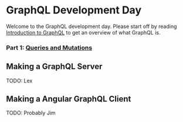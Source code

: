 # GraphQL Development Day

Welcome to the GraphQL development day. Please start off by reading [Introduction to GraphQL](https://graphql.org/learn/)
to get an overview of what GraphQL is.

### Part 1: [Queries and Mutations](queries_and_mutations.md)



## Making a GraphQL Server ##

TODO: Lex

## Making a Angular GraphQL Client ##

TODO: Probably Jim
